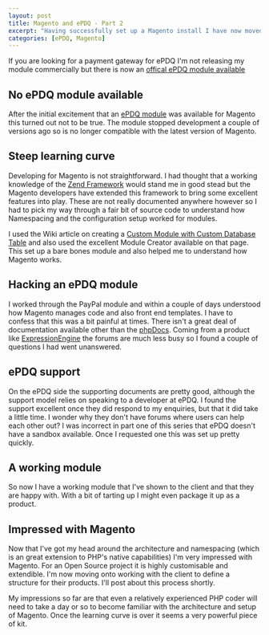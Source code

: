 ```yaml
--- 
layout: post
title: Magento and ePDQ - Part 2
excerpt: "Having successfully set up a Magento install I have now moved onto integrating ePDQ with Magento. I discovered there is no off the shelf gateway available for ePDQ so I had to write my own. "
categories: [ePDQ, Magento]
---
```


If you are looking for a payment gateway for ePDQ I'm not releasing my module commercially but there is now an <a href="http://www.magentocommerce.com/extension/2050/barclaycard-epdq-cpi-payment-module">offical ePDQ module available</a>

## No ePDQ module available

After the initial excitement that an [ePDQ module][1] was available for Magento this turned out not to be true. The module stopped development a couple of versions ago so is no longer compatible with the latest version of Magento.

## Steep learning curve

Developing for Magento is not straightforward. I had thought that a working knowledge of the [Zend Framework][2] would stand me in good stead but the Magento developers have extended this framework to bring some excellent features into play. These are not really documented anywhere however so I had to pick my way through a fair bit of source code to understand how Namespacing and the configuration setup worked for modules.

I used the Wiki article on creating a [Custom Module with Custom Database Table][3] and also used the excellent Module Creator available on that page. This set up a bare bones module and also helped me to understand how Magento works.

## Hacking an ePDQ module

I worked through the PayPal module and within a couple of days understood how Magento manages code and also front end templates. I have to confess that this was a bit painful at times. There isn't a great deal of documentation available other than the [phpDocs][4]. Coming from a product like [ExpressionEngine][5] the forums are much less busy so I found a couple of questions I had went unanswered.

## ePDQ support

On the ePDQ side the supporting documents are pretty good, although the support model relies on speaking to a developer at ePDQ. I found the support excellent once they did respond to my enquiries, but that it did take a little time. I wonder why they don't have forums where users can help each other out? I was incorrect in part one of this series that ePDQ doesn't have a sandbox available. Once I requested one this was set up pretty quickly.

## A working module

So now I have a working module that I've shown to the client and that they are happy with. With a bit of tarting up I might even package it up as a product.

## Impressed with Magento

Now that I've got my head around the architecture and namespacing (which is an great extension to PHP's native capabilities) I'm very impressed with Magento. For an Open Source project it is highly customisable and extendible. I'm now moving onto working with the client to define a structure for their products. I'll post about this process shortly.

My impressions so far are that even a relatively experienced PHP coder will need to take a day or so to become familiar with the architecture and setup of Magento. Once the learning curve is over it seems a very powerful piece of kit.

 [1]: http://www.magentocommerce.com/extension/530/barclays-epdq/
 [2]: http://framework.zend.com/
 [3]: http://www.magentocommerce.com/wiki/custom_module_with_custom_database_table
 [4]: http://docs.magentocommerce.com/
 [5]: http://expressionengine.com/
